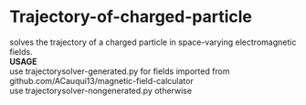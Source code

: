 # Trajectory-of-charged-particle
solves the trajectory of a charged particle in space-varying electromagnetic fields.\
**USAGE**\
use trajectorysolver-generated.py for fields imported from github.com/ACauqui13/magnetic-field-calculator\
use trajectorysolver-nongenerated.py otherwise
